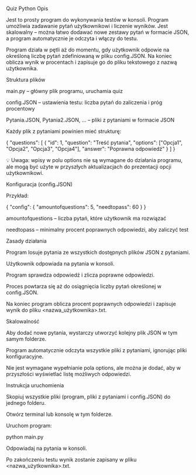 Quiz Python
Opis
 
Jest to prosty program do wykonywania testów w konsoli. Program umożliwia zadawanie pytań użytkownikowi i liczenie wyników. Jest skalowalny – można łatwo dodawać nowe zestawy pytań w formacie JSON, a program automatycznie je odczyta i włączy do testu.

Program działa w pętli aż do momentu, gdy użytkownik odpowie na określoną liczbę pytań zdefiniowaną w pliku config.JSON. Na koniec oblicza wynik w procentach i zapisuje go do pliku tekstowego z nazwą użytkownika.

Struktura plików

main.py – główny plik programu, uruchamia quiz

config.JSON – ustawienia testu: liczba pytań do zaliczenia i próg procentowy

Pytania.JSON, Pytania2.JSON, … – pliki z pytaniami w formacie JSON

Każdy plik z pytaniami powinien mieć strukturę:

{
    "questions": [
        {
            "id": 1,
            "question": "Treść pytania",
            "options": ["Opcja1", "Opcja2", "Opcja3", "Opcja4"],
            "answer": "Poprawna odpowiedź"
        }
    ]
}


💡 Uwaga: wpisy w polu options nie są wymagane do działania programu, ale mogą być użyte w przyszłych aktualizacjach do prezentacji opcji użytkownikowi.

Konfiguracja (config.JSON)

Przykład:

{
    "config": {
        "amountofquestions": 5,
        "needtopass": 60
    }
}


amountofquestions – liczba pytań, które użytkownik ma rozwiązać

needtopass – minimalny procent poprawnych odpowiedzi, aby zaliczyć test

Zasady działania

Program losuje pytania ze wszystkich dostępnych plików JSON z pytaniami.

Użytkownik odpowiada na pytania w konsoli.

Program sprawdza odpowiedź i zlicza poprawne odpowiedzi.

Proces powtarza się aż do osiągnięcia liczby pytań określonej w config.JSON.

Na koniec program oblicza procent poprawnych odpowiedzi i zapisuje wynik do pliku <nazwa_użytkownika>.txt.

Skalowalność

Aby dodać nowe pytania, wystarczy utworzyć kolejny plik JSON w tym samym folderze.

Program automatycznie odczyta wszystkie pliki z pytaniami, ignorując pliki konfiguracyjne.

Nie jest wymagane wypełnianie pola options, ale można je dodać, aby w przyszłości wyświetlać listę możliwych odpowiedzi.

Instrukcja uruchomienia

Skopiuj wszystkie pliki (program, pliki z pytaniami i config.JSON) do jednego folderu.

Otwórz terminal lub konsolę w tym folderze.

Uruchom program:

python main.py


Odpowiadaj na pytania w konsoli.

Po zakończeniu testu wynik zostanie zapisany w pliku <nazwa_użytkownika>.txt.

